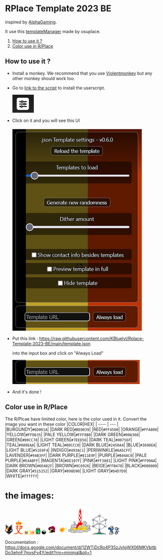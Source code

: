 # RPlace Template 2023 BE
inspired by [AlphaGaming](https://github.com/AlphaGaming7780/Belgium-RPlace-Template-2023).

It use this [templateManager](https://github.com/osuplace/templateManager) made by osuplace.

1. [How to use it ?](#usage-instructions)
2. [Color use in R/Place](#color-use-in-rplace)

## How to use it ?
* Install a monkey. We recommend that you use [Violentmonkey](https://violentmonkey.github.io/get-it/) but any other monkey should work too.
* Go to [link to the script](https://github.com/osuplace/templateManager/raw/main/dist/templateManager.user.js) to install the userscript.

  ![screen 1](https://github.com/KBluelvl/Rplace-Template-2023-BE/blob/main/images/readme/setting.PNG?raw=true)
* Click on it and you will see this UI

  ![screen 2](https://github.com/KBluelvl/Rplace-Template-2023-BE/blob/main/images/readme/Template-settings.PNG)
* Put this link : https://raw.githubusercontent.com/KBluelvl/Rplace-Template-2023-BE/main/template.json
  
  into the input box and click on "Always Load"

  ![screen 3](https://github.com/KBluelvl/Rplace-Template-2023-BE/blob/main/images/readme/Template-URL.PNG)
* And it's done !

## Color use in R/Place
The R/Plcae have limited color, here is the color used in it.
Convert the image you want in these color
|COLOR|HEX|
| ---- | --- |
|BURGUNDY|`#6D001A`|
|DARK RED|`#BE0039`|
|RED|`#FF4500`|
|ORANGE|`#FFA800`|
|YELLOW|`#FFD635`|
|PALE YELLOW|`#FFF8B8`|
|DARK GREEN|`#00A368`|
|GREEN|`#00CC78`|
|LIGHT GREEN|`#7EED56`|
|DARK TEAL|`#00756F`|
|TEAL|`#009EAA`|
|LIGHT TEAL|`#00CCC0`|
|DARK BLUE|`#2450A4`|
|BLUE|`#3690EA`|
|LIGHT BLUE|`#51E9F4`|
|INDIGO|`#493AC1`|
|PERIWINKLE|`#6A5CFF`|
|LAVENDER|`#94B3FF`|
|DARK PURPLE|`#811E9F`|
|PURPLE|`#B44AC0`|
|PALE PURPLE|`#E4ABFF`|
|MAGENTA|`#DE107F`|
|PINK|`#FF3881`|
|LIGHT PINK|`#FF99AA`|
|DARK BROWN|`#6D482F`|
|BROWN|`#9C6926`|
|BEIGE|`#FFB470`|
|BLACK|`#000000`|
|DARK GRAY|`#515252`|
|GRAY|`#898D90`|
|LIGHT GRAY|`#D4D7D9`|
|WHITE|`#ffffff`|

# the images:
![belgium-cats](https://github.com/KBluelvl/Rplace-Template-2023-BE/blob/main/images/RPlace/Belgian/Belgium%20cats/mattbaraga/belgium-cats.png)
![king-philippe](https://github.com/KBluelvl/Rplace-Template-2023-BE/blob/main/images/RPlace/Belgian/King%20Philippe/beerstalker/fp.png)
![1830](https://github.com/KBluelvl/Rplace-Template-2023-BE/blob/main/images/RPlace/Belgian/1830/erkyos/1830.png)
![frog](https://github.com/KBluelvl/Rplace-Template-2023-BE/blob/main/images/RPlace/Other/Frog/frog_3.png)
![Billards-ball](https://github.com/KBluelvl/Rplace-Template-2023-BE/blob/main/images/RPlace/Belgian/Billards%20Ball/antodb/Billards_ball.png)
![r93palm](https://github.com/KBluelvl/Rplace-Template-2023-BE/blob/main/images/RPlace/Other/93Palm/r93palm.png)
![beer](https://github.com/KBluelvl/Rplace-Template-2023-BE/blob/main/images/RPlace/Belgian/Duvel%20beer/eren_g%20%26%20gopnik202/beer.png)
![tintin-rocket](https://github.com/KBluelvl/Rplace-Template-2023-BE/blob/main/images/RPlace/Belgian/Tintin%20Rocket/Unknowns/rocketintin.png)
![atonium](https://github.com/KBluelvl/Rplace-Template-2023-BE/blob/main/images/RPlace/Belgian/Atomium/azoulucoux/Atomium.png)
![smurf](https://github.com/KBluelvl/Rplace-Template-2023-BE/blob/main/images/RPlace/Belgian/smurf/seriousbluejewel/smurf.png)
![bike](https://github.com/KBluelvl/Rplace-Template-2023-BE/blob/main/images/RPlace/Other/Bike/bike.png)

Documentation : https://docs.google.com/document/d/12WTiDcRo4P35zJvlgWX06MKVbitbDo3ehnF7mysFv4Y/edit?rm=minimal&pli=1
